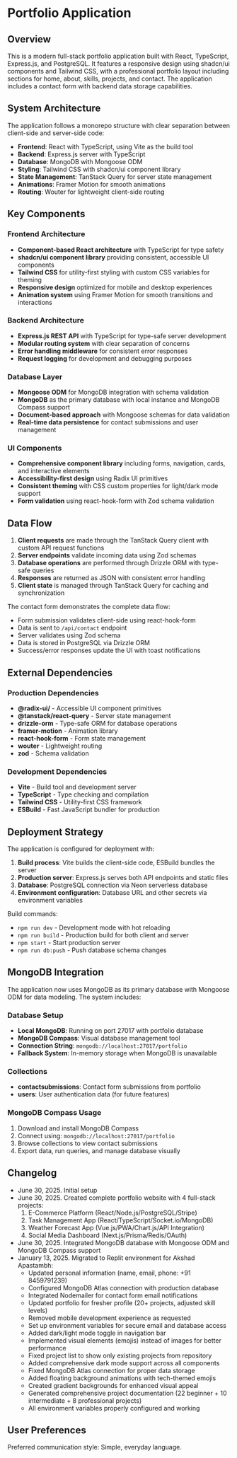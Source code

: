 # Portfolio Application

## Overview

This is a modern full-stack portfolio application built with React, TypeScript, Express.js, and PostgreSQL. It features a responsive design using shadcn/ui components and Tailwind CSS, with a professional portfolio layout including sections for home, about, skills, projects, and contact. The application includes a contact form with backend data storage capabilities.

## System Architecture

The application follows a monorepo structure with clear separation between client-side and server-side code:

- **Frontend**: React with TypeScript, using Vite as the build tool
- **Backend**: Express.js server with TypeScript
- **Database**: MongoDB with Mongoose ODM
- **Styling**: Tailwind CSS with shadcn/ui component library
- **State Management**: TanStack Query for server state management
- **Animations**: Framer Motion for smooth animations
- **Routing**: Wouter for lightweight client-side routing

## Key Components

### Frontend Architecture
- **Component-based React architecture** with TypeScript for type safety
- **shadcn/ui component library** providing consistent, accessible UI components
- **Tailwind CSS** for utility-first styling with custom CSS variables for theming
- **Responsive design** optimized for mobile and desktop experiences
- **Animation system** using Framer Motion for smooth transitions and interactions

### Backend Architecture
- **Express.js REST API** with TypeScript for type-safe server development
- **Modular routing system** with clear separation of concerns
- **Error handling middleware** for consistent error responses
- **Request logging** for development and debugging purposes

### Database Layer
- **Mongoose ODM** for MongoDB integration with schema validation
- **MongoDB** as the primary database with local instance and MongoDB Compass support
- **Document-based approach** with Mongoose schemas for data validation
- **Real-time data persistence** for contact submissions and user management

### UI Components
- **Comprehensive component library** including forms, navigation, cards, and interactive elements
- **Accessibility-first design** using Radix UI primitives
- **Consistent theming** with CSS custom properties for light/dark mode support
- **Form validation** using react-hook-form with Zod schema validation

## Data Flow

1. **Client requests** are made through the TanStack Query client with custom API request functions
2. **Server endpoints** validate incoming data using Zod schemas
3. **Database operations** are performed through Drizzle ORM with type-safe queries
4. **Responses** are returned as JSON with consistent error handling
5. **Client state** is managed through TanStack Query for caching and synchronization

The contact form demonstrates the complete data flow:
- Form submission validates client-side using react-hook-form
- Data is sent to `/api/contact` endpoint
- Server validates using Zod schema
- Data is stored in PostgreSQL via Drizzle ORM
- Success/error responses update the UI with toast notifications

## External Dependencies

### Production Dependencies
- **@radix-ui/** - Accessible UI component primitives
- **@tanstack/react-query** - Server state management
- **drizzle-orm** - Type-safe ORM for database operations
- **framer-motion** - Animation library
- **react-hook-form** - Form state management
- **wouter** - Lightweight routing
- **zod** - Schema validation

### Development Dependencies
- **Vite** - Build tool and development server
- **TypeScript** - Type checking and compilation
- **Tailwind CSS** - Utility-first CSS framework
- **ESBuild** - Fast JavaScript bundler for production

## Deployment Strategy

The application is configured for deployment with:

1. **Build process**: Vite builds the client-side code, ESBuild bundles the server
2. **Production server**: Express.js serves both API endpoints and static files
3. **Database**: PostgreSQL connection via Neon serverless database
4. **Environment configuration**: Database URL and other secrets via environment variables

Build commands:
- `npm run dev` - Development mode with hot reloading
- `npm run build` - Production build for both client and server
- `npm start` - Start production server
- `npm run db:push` - Push database schema changes

## MongoDB Integration

The application now uses MongoDB as its primary database with Mongoose ODM for data modeling. The system includes:

### Database Setup
- **Local MongoDB**: Running on port 27017 with portfolio database
- **MongoDB Compass**: Visual database management tool
- **Connection String**: `mongodb://localhost:27017/portfolio`
- **Fallback System**: In-memory storage when MongoDB is unavailable

### Collections
- **contactsubmissions**: Contact form submissions from portfolio
- **users**: User authentication data (for future features)

### MongoDB Compass Usage
1. Download and install MongoDB Compass
2. Connect using: `mongodb://localhost:27017/portfolio`
3. Browse collections to view contact submissions
4. Export data, run queries, and manage database visually

## Changelog
- June 30, 2025. Initial setup
- June 30, 2025. Created complete portfolio website with 4 full-stack projects:
  1. E-Commerce Platform (React/Node.js/PostgreSQL/Stripe)
  2. Task Management App (React/TypeScript/Socket.io/MongoDB)
  3. Weather Forecast App (Vue.js/PWA/Chart.js/API Integration)
  4. Social Media Dashboard (Next.js/Prisma/Redis/OAuth)
- June 30, 2025. Integrated MongoDB database with Mongoose ODM and MongoDB Compass support
- January 13, 2025. Migrated to Replit environment for Akshad Apastambh:
  - Updated personal information (name, email, phone: +91 8459791239)
  - Configured MongoDB Atlas connection with production database
  - Integrated Nodemailer for contact form email notifications
  - Updated portfolio for fresher profile (20+ projects, adjusted skill levels)
  - Removed mobile development experience as requested
  - Set up environment variables for secure email and database access
  - Added dark/light mode toggle in navigation bar
  - Implemented visual elements (emojis) instead of images for better performance
  - Fixed project list to show only existing projects from repository
  - Added comprehensive dark mode support across all components
  - Fixed MongoDB Atlas connection for proper data storage
  - Added floating background animations with tech-themed emojis
  - Created gradient backgrounds for enhanced visual appeal
  - Generated comprehensive project documentation (22 beginner + 10 intermediate + 8 professional projects)
  - All environment variables properly configured and working

## User Preferences

Preferred communication style: Simple, everyday language.
